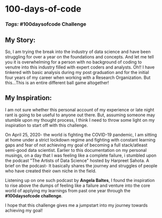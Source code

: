 # 100-days-of-code
### *Tags:* #100daysofcode Challenge

## My Story:
So, I am trying the break into the industry of data science and have been struggling for over a year on the foundations and concepts. And let me tell you it is overwhelming for a person with no background of coding to venutre into this industry filled with expert coders and analysts. Oh!! I have tinkered with basic analysis during my post graduation and for the initial four years of my career when working with a Research Organization. But this...This is an entire different ball game altogether!

## My Inspiration:
I am not sure whether this personal account of my experience or late night rant is going to be useful to anyone out there. But, assuming someone may stumble upon my thought process, I think I need to throw some light on my inspiration to start off with this challenge. 

On April 25, 2020- the world is fighting the COVID-19 pandemic, I am sitting at home under a strict lockdown regime and fighting with constant learning gaps and fear of not achieving my goal of becoming a full stack/atleast semi-good data scientist. Earlier to this documentation on my personal musings, on a day that I was feeling like a complete failure, i stumbled upon the podcast "The Artists of Data Science" hosted by Harpreet Sahota. A brief on the podcast- It basically shares the journey and struggles of people who have created their own niche in the field. 

Listening up on one such podcast by **Angela Baltes**, I found the inspiration to rise above the dumps of feeling like a failure and venture into the core world of applying my learnings from past one year through the **#100daysofcode challenge**. 

I hope that this challenge gives me a jumpstart into my journey towards achieving my goal!
